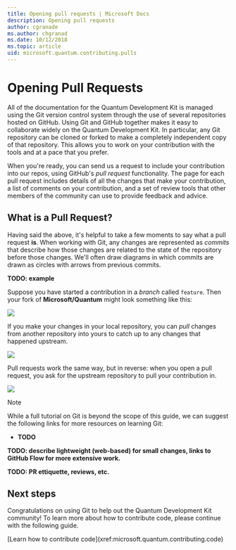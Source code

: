 ```yaml
---
title: Opening pull requests | Microsoft Docs
description: Opening pull requests
author: cgranade
ms.author: chgranad
ms.date: 10/12/2018
ms.topic: article
uid: microsoft.quantum.contributing.pulls
---
```


# Opening Pull Requests #

All of the documentation for the Quantum Development Kit is managed using the Git version control system through the use of several repositories hosted on GitHub.
Using Git and GitHub together makes it easy to collaborate widely on the Quantum Development Kit.
In particular, any Git repository can be cloned or forked to make a completely independent copy of that repository.
This allows you to work on your contribution with the tools and at a pace that you prefer.

When you're ready, you can send us a request to include your contribution into our repos, using GitHub's _pull request_ functionality.
The page for each pull request includes details of all the changes that make your contribution, a list of comments on your contribution, and a set of review tools that other members of the community can use to provide feedback and advice.

## What is a Pull Request? ##

Having said the above, it's helpful to take a few moments to say what a pull request **is**.
When working with Git, any changes are represented as _commits_ that describe how those changes are related to the state of the repository before those changes.
We'll often draw diagrams in which commits are drawn as circles with arrows from previous commits.

**TODO: example**

Suppose you have started a contribution in a _branch_ called `feature`.
Then your fork of **Microsoft/Quantum** might look something like this:

![](~/media/git-workflow-step0.png)

If you make your changes in your local repository, you can _pull_ changes from another repository into yours to catch up to any changes that happened upstream.

![](~/media/git-workflow-step1.png)

Pull requests work the same way, but in reverse: when you open a pull request, you ask for the upstream repository to pull your contribution in.

![](~/media/git-workflow-step2.png)



> [!NOTE]
> While a full tutorial on Git is beyond the scope of this guide, we can suggest the following links for more resources on learning Git:
>
> - **TODO**

**TODO: describe lightweight (web-based) for small changes, links to GitHub Flow for more extensive work.**

**TODO: PR ettiquette, reviews, etc.**

## Next steps ##

Congratulations on using Git to help out the Quantum Development Kit community!
To learn more about how to contribute code, please continue with the following guide.

<div class="nextstepaction">
[Learn how to contribute code](xref:microsoft.quantum.contributing.code)
</div>
